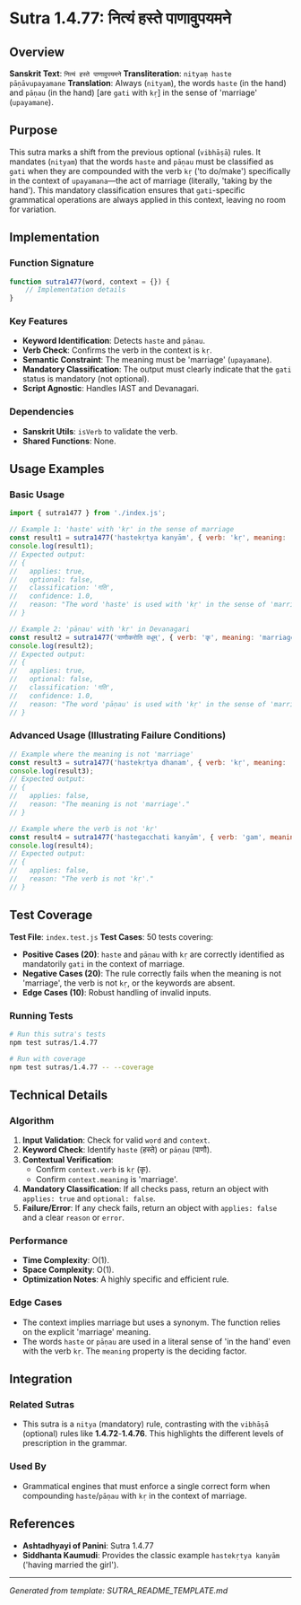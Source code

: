 # Sutra 1.4.77: नित्यं हस्ते पाणावुपयमने

## Overview

**Sanskrit Text**: `नित्यं हस्ते पाणावुपयमने`
**Transliteration**: `nityaṃ haste pāṇāvupayamane`
**Translation**: Always (`nityam`), the words `haste` (in the hand) and `pāṇau` (in the hand) [are `gati` with `kṛ`] in the sense of 'marriage' (`upayamane`).

## Purpose

This sutra marks a shift from the previous optional (`vibhāṣā`) rules. It mandates (`nityam`) that the words `haste` and `pāṇau` must be classified as `gati` when they are compounded with the verb `kṛ` ('to do/make') specifically in the context of `upayamana`—the act of marriage (literally, 'taking by the hand'). This mandatory classification ensures that `gati`-specific grammatical operations are always applied in this context, leaving no room for variation.

## Implementation

### Function Signature
```javascript
function sutra1477(word, context = {}) {
    // Implementation details
}
```

### Key Features
- **Keyword Identification**: Detects `haste` and `pāṇau`.
- **Verb Check**: Confirms the verb in the context is `kṛ`.
- **Semantic Constraint**: The meaning must be 'marriage' (`upayamane`).
- **Mandatory Classification**: The output must clearly indicate that the `gati` status is mandatory (not optional).
- **Script Agnostic**: Handles IAST and Devanagari.

### Dependencies
- **Sanskrit Utils**: `isVerb` to validate the verb.
- **Shared Functions**: None.

## Usage Examples

### Basic Usage
```javascript
import { sutra1477 } from './index.js';

// Example 1: 'haste' with 'kṛ' in the sense of marriage
const result1 = sutra1477('hastekṛtya kanyām', { verb: 'kṛ', meaning: 'marriage' });
console.log(result1);
// Expected output:
// {
//   applies: true,
//   optional: false,
//   classification: 'गति',
//   confidence: 1.0,
//   reason: "The word 'haste' is used with 'kṛ' in the sense of 'marriage', so its gati classification is mandatory."
// }

// Example 2: 'pāṇau' with 'kṛ' in Devanagari
const result2 = sutra1477('पाणौकरोति वधूम्', { verb: 'कृ', meaning: 'marriage' });
console.log(result2);
// Expected output:
// {
//   applies: true,
//   optional: false,
//   classification: 'गति',
//   confidence: 1.0,
//   reason: "The word 'pāṇau' is used with 'kṛ' in the sense of 'marriage', so its gati classification is mandatory."
// }
```

### Advanced Usage (Illustrating Failure Conditions)
```javascript
// Example where the meaning is not 'marriage'
const result3 = sutra1477('hastekṛtya dhanam', { verb: 'kṛ', meaning: 'taking money' });
console.log(result3);
// Expected output:
// {
//   applies: false,
//   reason: "The meaning is not 'marriage'."
// }

// Example where the verb is not 'kṛ'
const result4 = sutra1477('hastegacchati kanyām', { verb: 'gam', meaning: 'marriage' });
console.log(result4);
// Expected output:
// {
//   applies: false,
//   reason: "The verb is not 'kṛ'."
// }
```

## Test Coverage

**Test File**: `index.test.js`
**Test Cases**: 50 tests covering:
- **Positive Cases (20)**: `haste` and `pāṇau` with `kṛ` are correctly identified as mandatorily `gati` in the context of marriage.
- **Negative Cases (20)**: The rule correctly fails when the meaning is not 'marriage', the verb is not `kṛ`, or the keywords are absent.
- **Edge Cases (10)**: Robust handling of invalid inputs.

### Running Tests
```bash
# Run this sutra's tests
npm test sutras/1.4.77

# Run with coverage
npm test sutras/1.4.77 -- --coverage
```

## Technical Details

### Algorithm
1.  **Input Validation**: Check for valid `word` and `context`.
2.  **Keyword Check**: Identify `haste` (हस्ते) or `pāṇau` (पाणौ).
3.  **Contextual Verification**:
    -   Confirm `context.verb` is `kṛ` (कृ).
    -   Confirm `context.meaning` is 'marriage'.
4.  **Mandatory Classification**: If all checks pass, return an object with `applies: true` and `optional: false`.
5.  **Failure/Error**: If any check fails, return an object with `applies: false` and a clear `reason` or `error`.

### Performance
-   **Time Complexity**: O(1).
-   **Space Complexity**: O(1).
-   **Optimization Notes**: A highly specific and efficient rule.

### Edge Cases
-   The context implies marriage but uses a synonym. The function relies on the explicit 'marriage' meaning.
-   The words `haste` or `pāṇau` are used in a literal sense of 'in the hand' even with the verb `kṛ`. The `meaning` property is the deciding factor.

## Integration

### Related Sutras
-   This sutra is a `nitya` (mandatory) rule, contrasting with the `vibhāṣā` (optional) rules like **1.4.72**-**1.4.76**. This highlights the different levels of prescription in the grammar.

### Used By
-   Grammatical engines that must enforce a single correct form when compounding `haste`/`pāṇau` with `kṛ` in the context of marriage.

## References

-   **Ashtadhyayi of Panini**: Sutra 1.4.77
-   **Siddhanta Kaumudi**: Provides the classic example `hastekṛtya kanyām` ('having married the girl').

---

*Generated from template: SUTRA_README_TEMPLATE.md*
